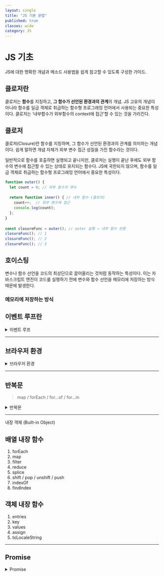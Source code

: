 ```yaml
---
layout: single
title: "JS 기본 문법"
published: true
classes: wide
category: JS
---
```


# JS 기초

JS에 대한 명확한 개념과 메소드 사용법을 쉽게 참고할 수 있도록 구성한 가이드.

## 클로저란
클로저는 **함수**를 지칭하고, **그 함수가 선언된 환경과의 관계**의 개념.
JS 고유의 개념이 아니라 함수를 일급 객체로 취급하는 함수형 프로그래밍 언어에서 사용되는 중요한 특성이다.
클로저는 ‘내부함수가 외부함수의 context에 접근’할 수 있는 것을 가리킨다.

## 클로저
클로저(Closure)란 함수를 지칭하며, 그 함수가 선언된 환경과의 관계를 의미하는 개념이다.
쉽게 말하면 개념 자체가 외부 변수 접근 성질을 가진 함수라는 것이다.

일반적으로 함수를 호출하면 실행되고 끝나지만, 클로저는 실행이 끝난 후에도 외부 함수의 변수에 접근할 수 있는 상태로 유지되는 함수다.
JS에 국한되지 않으며, 함수를 일급 객체로 취급하는 함수형 프로그래밍 언어에서 중요한 특성이다.

```javascript
function outer() {
  let count = 0; // 외부 함수의 변수

  return function inner() { // 내부 함수 (클로저)
    count++;  // 외부 변수에 접근
    console.log(count);
  };
}

const closureFunc = outer(); // outer 실행 → 내부 함수 반환
closureFunc(); // 1
closureFunc(); // 2
closureFunc(); // 3

```

## 호이스팅
변수나 함수 선언을 코드의 최상단으로 끌어올리는 것처럼 동작하는 특성이다.
이는 자바스크립트 엔진이 코드를 실행하기 전에 변수와 함수 선언을 메모리에 저장하는 방식 때문에 발생한다.

### 메모리에 저장하는 방식

## 이벤트 루프란

<details>
<summary>이벤트 루프</summary>
<div>
<hr />
JS는 싱글쓰레드 언어라고 들은 적이 있을 것이다. 싱글쓰레드면 한 번에 하나의 작업만 수행할 수 있다. 하지만 JS를 사용해 보면 멀티쓰레드처럼 여러 작업을 동시에 실행하는 것을 볼 수 있다. 그렇다면 JS는 왜 싱글쓰레드 언어라고 불리는 것인가?

이유는 ```이벤트 루프(Event Loop)```가 싱글쓰레드이기 때문이다.
정리하자면, 브라우저나 NodeJs와 같은 멀티쓰레드 환경에서 JS가 실행되고 메인 쓰레드로 **이벤트 루프를** 사용함으로 멀티쓰레드처럼 사용할 수 있던 것이다.

이를 확실히 이해하기 위해선 JS 동작 과정을 알아야 한다.

### JS 동작 과정


![js_basic](../assets/img/js_basic.png)

위 사진은 전체 과정을 그린 것이며, 하나씩 정리해가며 살펴보자.

#### Code Area
JS 코드를 실행하기 위해 저장하는 영역이다.

#### Call Stack
실행 중인 함수를 추적하고 계산을 수행하며, 지역 변수를 LIFO(Last In First Out) 방식으로 저장한다. 원시 타입 데이터도 이곳에 저장한다.

#### Heap
참조 타입(객체 등)이 저장되는 영역으로, 메모리 할당이 LIFO(Last In First Out) 방식이 아닌 랜덤하게 이루어진다. JS 엔진의 가비지 컬렉터가 메모리 누수를 방지하며 관리를 담당한다.

###### 변수의 필요 유무를 판단하고 메모리에서 제거하는 역할을 하는 것이 가비지 컬렉션이다. 가비지 컬렉션으로 자동 메모리 관리가 가능하다.

#### Callback Queue

비동기 코드가 들어가고, 실행을 위해 대기하는 곳이다. JS 코드가 실행 중에 이벤트를 만나면 해당 이벤트들은 콜백 큐에 쌓인다. 스택과 다르게 큐이므로, 선입선출된다는 특징이 있다.

#### 이벤트 루프

싱글 스레드인 JS의 작업을 멀티 스레드로 돌려 작업을 동시에 처리시키거나, 여러 작업 중 어떤 작업을 우선 동작 시킬지 결정하는 것이 이벤트 루프다.

브라우저 내부의 콜 스택, 콜백 큐, Web APIs 등의 요소를 모니터링 하며 비동기적으로 실행되는 작업을 관리하고, 순서대로 처리하여 프로그램 실행 흐름을 제어한다.

즉, 브라우저 동작을 제어하는 관리자이다.

###### Web APIs는 타이머, 네트워크 요청, 파일 입출력, 이벤트 처리 등 브라우저에서 제공하는 다양한 API를 포괄하는 총칭이다. 


#### JS Engine

JS 엔진은 JS 코드를 실행하는 프로그램으로, 주요 구성 요소는 파싱, 컴파일, 실행 등을 처리하는 인터프리터와 컴파일러다.

콜 스택, 힙, 콜백 큐는 **JS 엔진이 사용하는 실행 환경(런타임)**의 일부로, JS 엔진 자체와는 구분되는 개념이다.

</div>
</details>

---

## 브라우저 환경

<details>
<summary>브라우저 환경</summary>
<div>
<hr />


JS는 웹 브라우저에서 사용하려고 만든 언어다. 이후 업데이트를 통해 다양한 사용처와 플랫폼을 지원하는 언어로 진화했다.

JS가 돌아가는 플랫폼은 호스트(host) 라고 불린다. 호스트는 브라우저, 웹서버, 심지어는 커피 머신이 될 수도 있다고 한다. 각 플랫폼은 해당 플랫폼에 특정되는 기능을 제공하는데, JS 명세서에선 이를 호스트 환경(host environment) 이라고 부른다.

호스트 환경은 플랫폼에 특정되는 객체와 함수를 제공한다. 웹 브라우저는 웹 페이지를 제어하기 위한 수단을 제공하고, Node.js는 서버 사이드 기능을 제공해준다.

아래 사진은 호스트 환경이 웹 브라우저일 때를 정리한 것이다.

![object](../assets/img/windowObjects.svg)

최상단에 window 루트 객체가 존재한다. (하위 DOM, BOM, JS)
* JS 코드의 전역 객체이다.
* '브라우저 창(browser window)'을 대변하고, 이를 제어할 수 있는 메서드를 제공한다.

문서 객체 모델(Document Object Model, DOM)은 웹 페이지 내의 모든 콘텐츠를 객체로 나타내주며 수정 가능하다.
document 객체는 페이지의 기본 ‘진입점’ 역할을 한다. document 객체를 이용해 페이지 내 그 무엇이든 변경할 수 있고, 원하는 것을 만들 수도 있다.

브라우저 객체 모델(Browser Object Model, BOM)은 문서 이외의 모든 것을 제어하기 위해 브라우저(호스트 환경)가 제공하는 추가 객체를 나타낸다.
ex. 현재 사용 중인 브라우저 정보를 알려주는 ```navigator.userAgent```와 브라우저가 실행 중인 운영체제 정보를 알려주는 ```navigator.platform```.
ex. ```location``` 객체는 현재 URL을 읽을 수 있게 해주고 새로운 URL로 변경(redirect)할 수 있게 해준다.

```alert/confirm/prompt``` 도 BOM의 일부다. 문서와 직접 연결되어 있지 않지만, 사용자와 브라우저 사이의 소통을 도와주는 순수 브라우저 메소드다.

<!-- 호스트 환경이 웹 브라우저일 때 사용할 수 있는 기능을 알기 위해서 

-->
</div>
</details>


---

## 반복문
> map / forEach / for...of / for...in


<details>
<summary>반복문</summary>
<div>
<hr />
  
* map: 배열의 각 요소를 순회하고, 그 결과로 새로운 배열을 반환한다. 주로 값을 변환하여 새로운 배열을 만들 때 사용된다.

* forEach: 배열의 각 요소를 순회하며, 반환값이 없고 새 배열을 생성하지 않는다. 요소에 대한 작업은 가능하지만, 주로 **부수 효과**를 줄 때 유용하다.
###### 부수 효과: 외부 상태나 변수에 영향을 주는 작업을 의미

* for...of: 배열, 문자열, Set, Map 등 **이터러블** 객체를 순회하며, 각 요소 값을 직접 사용할 수 있다. 주로 배열과 이터러블 객체에서 요소를 순회할 때 적합하다.
###### 이터러블: 자료를 반복할 수 있는, Symbol.iterator가 구현된 객체를 말한다. Symbol.iterator는 객체를 반복 가능한(iterable) 객체로 만들어주는 특수한 심볼 프로퍼티이다. 간혹 'undefined' is not iterable 에러가 나는데, 이터러블 타입의 인자를 받아야 하는 메소드가 다른 타입의 값을 받았기 때문이다.

* for...in: 객체의 모든 열거 가능한 속성 키를 순회한다. 주로 객체의 속성 키에 접근할 때 사용된다.
###### 배열에는 비추천 (인덱스와 순서가 달라질 수 있음)

</div>
</details>

---

내장 객체 (Built-in Object)

## 배열 내장 함수
1. forEach
2. map
3. filter
4. reduce
5. splice
6. shift / pop / unshift / push
7. indexOf
8. findIndex

    

## 객체 내장 함수 
1. entries
2. key
3. values
4. assign
5. toLocaleString

---

## Promise

<details>
<summary>Promise</summary>
<div>
<hr />


Promise 객체는 비동기 작업의 완료나 실패를 나타내는 독자적인 객체다 (ex. Array, Object). 비동기 작업이 끝날 때까지 결과를 기다리는 것이 아닌, 결과를 제공하겠다는 '약속'을 반환한다는 의미로 Promise라 불리게 되었다.

Promise는 함수로 감싸 사용하는 것이 일반적이다.

```javascript
function promiseFunction() {
  return new Promise((resolve, reject) => {
    if () {
      resolve();
    } else {
      reject();
    }
  });
}
```

위처럼 프로미스 객체를 반환하는 함수를 생성하고 호출하면 프로미스 생성자를 반환한다. (생성된 프로미스 객체를 함수 반환값으로 사용하는 기법). 이처럼 프로미스 객체를 함수로 만드는 이유는 3가지가 있다.

* 재사용성 : 필요할 때마다 호출하여, 반복되는 비동기 작업을 효율적으로 처리할 수 있다.
* 가독성 : 코드의 구조가 명확해져, 비동기 작업의 정의와 사용을 분리해 코드의 가독성을 높일 수 있다.
* 확장성 : 인자를 전달하여 동적으로 비동기 작업을 수행할 수 있다. 또한 여러 개의 프로미스 객체를 반환하는 함수들을 연결하여 복잡한 비동기 로직을 구현할 수 있다.

### async

function 앞에 ```async```를 붙이면 해당 함수는 항상 Promise 객체를 반환한다. 이 특징 덕분에, async 함수 내에서 반환하는 값이 프로미스가 아니어도 자동으로 Promise.resolve()로 감싸져 반환된다.

예를 들어, 아래와 같은 상황이 있다.

#### 일반 함수의 반환

```javascript
function normalFunction() {
  return 42;
}

console.log(normalFunction()); // 42
```

#### async 함수의 반환
```javascript
async function asyncFunction1() {
  return 42;
}

console.log(asyncFunction()); // Promise { 42 }

async function asyncFunction2() {
  return Promise.resolve(42);
}

```

위의 두 함수 모두 Promise를 반환하는데, 첫 번째 함수는 반환 값 42가 자동으로 Promise.resolve(42)로 감싸져 반환되는 것이다.

이런 특징은 async/await 패턴에서 값을 처리할 때 일관성을 유지할 수 있게 해 주는 중요한 동작이다.

### await

```await``` 은 async 함수 안에서만 동작한다.

JS는 await 키워드를 만나면 Promise가 처리될 때까지 기다린다. 결과는 그 이후 반환된다.

예를 들어, 1초 후 이행되는 Promise 코드를 통해 await가 어떻게 동작하는지 살펴보자.

```javascript
async function asyncFunction() {

  let promise = new Promise((resolve, reject) => {
    setTimeout(() => resolve("완료"), 1000)
  });

  let result = await promise; // promise가 처리될 때까지 기다림

  alert(result); // "완료"
}

asyncFunction();
```

함수를 호출하고, 함수 본문이 실행되는 도중 await 줄에서 실행이 잠시 **중단**되었다가 Promise가 처리되면 재개한다.
이때 Promise 객체의 결과값이 변수 result에 할당된다. 따라서 위 예시를 실행하면 1초 뒤 **완료**가 출력된다.

<!-- 비동기 -->
Promise가 처리되길 기다리는 동안엔 엔진이 다른 일(다른 스크립트 실행, 이벤트 처리 등)을 할 수 있기 때문에, CPU 리소스가 낭비되지 않는다.

또한 promise.then보다 가독성 좋고, 사용하기 쉬워 Promise의 result 값을 얻는데 유용하다.
</div>
</details>
